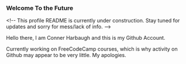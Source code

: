 ### Welcome To the Future

\<!-- This profile README is currently under construction. Stay tuned for updates and sorry for mess/lack of info. -->

Hello there, I am Conner Harbaugh and this is my Github Account. 

Currently working on FreeCodeCamp courses, which is why activity on Github may appear to be very little. My apologies.

<!--
**SavvyDolphin77/SavvyDolphin77** is a ✨ _special_ ✨ repository because its `README.md` (this file) appears on your GitHub profile.

Here are some ideas to get you started:

- 🔭 I’m currently working on ...
- 🌱 I’m currently learning ...
- 👯 I’m looking to collaborate on ...
- 🤔 I’m looking for help with ...
- 💬 Ask me about ...
- 📫 How to reach me: ...
- 😄 Pronouns: ...
- ⚡ Fun fact: ...
-->
